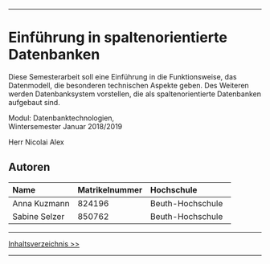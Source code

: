 ***

# Einführung in spaltenorientierte Datenbanken

Diese Semesterarbeit soll eine Einführung in die Funktionsweise, das Datenmodell, die besonderen technischen Aspekte geben. Des Weiteren werden Datenbanksystem vorstellen, die als spaltenorientierte Datenbanken aufgebaut sind.

Modul: Datenbanktechnologien,    
Wintersemester Januar 2018/2019

Herr Nicolai Alex


## Autoren

| Name             | Matrikelnummer| Hochschule       | 
|:-----------------|:--------------|:-----------------|
| Anna Kuzmann	   | 824196      | Beuth-Hochschule         | 
| Sabine Selzer    | 850762      | Beuth-Hochschule |

***

[Inhaltsverzeichnis >>](02_toc.md)

***